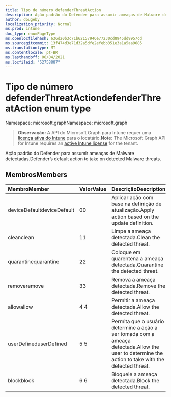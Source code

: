 ```yaml
---
title: Tipo de número defenderThreatAction
description: Ação padrão do Defender para assumir ameaças de Malware detectadas.
author: dougeby
localization_priority: Normal
ms.prod: intune
doc_type: enumPageType
ms.openlocfilehash: 636d20b3c71b62157946e77230cd8945dd9957cd
ms.sourcegitcommit: 13f474d3e71d32a5dfe2efebb351e3a1a5aa9685
ms.translationtype: MT
ms.contentlocale: pt-BR
ms.lasthandoff: 06/04/2021
ms.locfileid: "52758887"
---
```

# <a name="defenderthreataction-enum-type"></a><span data-ttu-id="4ea4e-103">Tipo de número defenderThreatAction</span><span class="sxs-lookup"><span data-stu-id="4ea4e-103">defenderThreatAction enum type</span></span>

<span data-ttu-id="4ea4e-104">Namespace: microsoft.graph</span><span class="sxs-lookup"><span data-stu-id="4ea4e-104">Namespace: microsoft.graph</span></span>

> <span data-ttu-id="4ea4e-105">**Observação:** A API do Microsoft Graph para Intune requer uma [licença ativa do Intune](https://go.microsoft.com/fwlink/?linkid=839381) para o locatário.</span><span class="sxs-lookup"><span data-stu-id="4ea4e-105">**Note:** The Microsoft Graph API for Intune requires an [active Intune license](https://go.microsoft.com/fwlink/?linkid=839381) for the tenant.</span></span>

<span data-ttu-id="4ea4e-106">Ação padrão do Defender para assumir ameaças de Malware detectadas.</span><span class="sxs-lookup"><span data-stu-id="4ea4e-106">Defender’s default action to take on detected Malware threats.</span></span>

## <a name="members"></a><span data-ttu-id="4ea4e-107">Membros</span><span class="sxs-lookup"><span data-stu-id="4ea4e-107">Members</span></span>
|<span data-ttu-id="4ea4e-108">Membro</span><span class="sxs-lookup"><span data-stu-id="4ea4e-108">Member</span></span>|<span data-ttu-id="4ea4e-109">Valor</span><span class="sxs-lookup"><span data-stu-id="4ea4e-109">Value</span></span>|<span data-ttu-id="4ea4e-110">Descrição</span><span class="sxs-lookup"><span data-stu-id="4ea4e-110">Description</span></span>|
|:---|:---|:---|
|<span data-ttu-id="4ea4e-111">deviceDefault</span><span class="sxs-lookup"><span data-stu-id="4ea4e-111">deviceDefault</span></span>|<span data-ttu-id="4ea4e-112">0</span><span class="sxs-lookup"><span data-stu-id="4ea4e-112">0</span></span>|<span data-ttu-id="4ea4e-113">Aplicar ação com base na definição de atualização.</span><span class="sxs-lookup"><span data-stu-id="4ea4e-113">Apply action based on the update definition.</span></span>|
|<span data-ttu-id="4ea4e-114">clean</span><span class="sxs-lookup"><span data-stu-id="4ea4e-114">clean</span></span>|<span data-ttu-id="4ea4e-115">1</span><span class="sxs-lookup"><span data-stu-id="4ea4e-115">1</span></span>|<span data-ttu-id="4ea4e-116">Limpe a ameaça detectada.</span><span class="sxs-lookup"><span data-stu-id="4ea4e-116">Clean the detected threat.</span></span>|
|<span data-ttu-id="4ea4e-117">quarantine</span><span class="sxs-lookup"><span data-stu-id="4ea4e-117">quarantine</span></span>|<span data-ttu-id="4ea4e-118">2</span><span class="sxs-lookup"><span data-stu-id="4ea4e-118">2</span></span>|<span data-ttu-id="4ea4e-119">Coloque em quarentena a ameaça detectada.</span><span class="sxs-lookup"><span data-stu-id="4ea4e-119">Quarantine the detected threat.</span></span>|
|<span data-ttu-id="4ea4e-120">remove</span><span class="sxs-lookup"><span data-stu-id="4ea4e-120">remove</span></span>|<span data-ttu-id="4ea4e-121">3</span><span class="sxs-lookup"><span data-stu-id="4ea4e-121">3</span></span>|<span data-ttu-id="4ea4e-122">Remova a ameaça detectada.</span><span class="sxs-lookup"><span data-stu-id="4ea4e-122">Remove the detected threat.</span></span>|
|<span data-ttu-id="4ea4e-123">allow</span><span class="sxs-lookup"><span data-stu-id="4ea4e-123">allow</span></span>|<span data-ttu-id="4ea4e-124">4 </span><span class="sxs-lookup"><span data-stu-id="4ea4e-124">4</span></span>|<span data-ttu-id="4ea4e-125">Permitir a ameaça detectada.</span><span class="sxs-lookup"><span data-stu-id="4ea4e-125">Allow the detected threat.</span></span>|
|<span data-ttu-id="4ea4e-126">userDefined</span><span class="sxs-lookup"><span data-stu-id="4ea4e-126">userDefined</span></span>|<span data-ttu-id="4ea4e-127">5 </span><span class="sxs-lookup"><span data-stu-id="4ea4e-127">5</span></span>|<span data-ttu-id="4ea4e-128">Permita que o usuário determine a ação a ser tomada com a ameaça detectada.</span><span class="sxs-lookup"><span data-stu-id="4ea4e-128">Allow the user to determine the action to take with the detected threat.</span></span>|
|<span data-ttu-id="4ea4e-129">block</span><span class="sxs-lookup"><span data-stu-id="4ea4e-129">block</span></span>|<span data-ttu-id="4ea4e-130">6 </span><span class="sxs-lookup"><span data-stu-id="4ea4e-130">6</span></span>|<span data-ttu-id="4ea4e-131">Bloqueie a ameaça detectada.</span><span class="sxs-lookup"><span data-stu-id="4ea4e-131">Block the detected threat.</span></span>|




